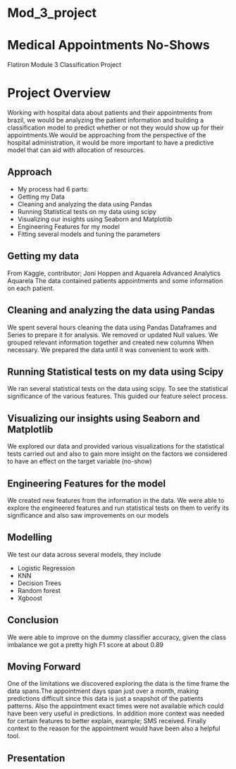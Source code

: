 # Mod_3_project

# Medical Appointments No-Shows
Flatiron Module 3 Classification Project

# Project Overview
Working with hospital data about patients and their appointments from brazil, we would be analyzing the patient information and building a classification model to predict whether or not they would show up for their appointments.We would be approaching from the perspective of the hospital administration, it would be more important to have a predictive model that can aid with allocation of resources.

## Approach
* My process had 6 parts:
* Getting my Data
* Cleaning and analyzing the data using Pandas
* Running Statistical tests on my data using scipy
* Visualizing our insights using Seaborn and Matplotlib
* Engineering Features for my model
* Fitting several models and tuning the parameters 
## Getting my data
From Kaggle, contributor; Joni Hoppen and Aquarela Advanced Analytics Aquarela
The data contained patients appointments and some information on each patient.
 
## Cleaning and analyzing the data using Pandas
We spent several hours cleaning the data using Pandas Dataframes and Series to prepare it for analysis. We removed or updated Null values. We grouped relevant information together and created new columns When necessary. We prepared the data until it was convenient to work with.

## Running Statistical tests on my data using Scipy
We ran several statistical tests on the data using scipy. To see the statistical significance of the various features. This guided our feature select process.
## Visualizing our insights using Seaborn and Matplotlib
We  explored our data and provided various visualizations for the statistical tests carried out and also to gain more insight on the factors we considered to have an effect on the target variable (no-show)
## Engineering Features for the model
We  created new features from the information in the data. We were able to explore the engineered features and run statistical tests on them to verify its significance and also saw improvements on our models
## Modelling 
We test our data across several models, they include
* Logistic Regression
* KNN
* Decision Trees
* Random forest 
* Xgboost
 
## Conclusion
We were able to improve on the dummy classifier accuracy, given the class imbalance we got a pretty high F1 score at about 0.89
## Moving Forward
One of the limitations we discovered exploring the data is the time frame the data spans.The appointment days span just over a month, making predictions difficult since this data is just a snapshot of the patients patterns. Also the appointment exact times were not available which could have been very useful in predictions. In addition more context was needed for certain features to better explain, example; SMS received. Finally context to the reason for the appointment would have been also a helpful tool.
## Presentation

